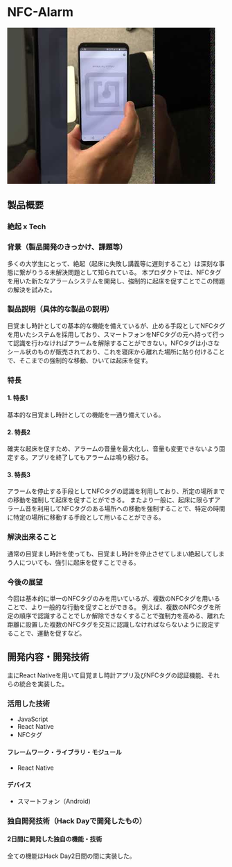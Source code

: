 # NFC-Alarm

[![NFC-Alarm](thumbnail.jpg)](https://youtu.be/4Ou4p3A-0Jk)

## 製品概要
### 絶起 x Tech

### 背景（製品開発のきっかけ、課題等）
多くの大学生にとって、絶起（起床に失敗し講義等に遅刻すること）は深刻な事態に繋がりうる未解決問題として知られている。
本プロダクトでは、NFCタグを用いた新たなアラームシステムを開発し、強制的に起床を促すことでこの問題の解決を試みた。

### 製品説明（具体的な製品の説明）
目覚まし時計としての基本的な機能を備えているが、止める手段としてNFCタグを用いたシステムを採用しており、スマートフォンをNFCタグの元へ持って行って認識を行わなければアラームを解除することができない。NFCタグは小さなシール状のものが販売されており、これを寝床から離れた場所に貼り付けることで、そこまでの強制的な移動、ひいては起床を促す。

### 特長

#### 1. 特長1
基本的な目覚まし時計としての機能を一通り備えている。
#### 2. 特長2
確実な起床を促すため、アラームの音量を最大化し、音量も変更できないよう固定する。アプリを終了してもアラームは鳴り続ける。
#### 3. 特長3
アラームを停止する手段としてNFCタグの認識を利用しており、所定の場所までの移動を強制して起床を促すことができる。
またより一般に、起床に限らずアラーム音を利用してNFCタグのある場所への移動を強制することで、特定の時間に特定の場所に移動する手段として用いることができる。

### 解決出来ること
通常の目覚まし時計を使っても、目覚まし時計を停止させてしまい絶起してしまう人についても、強引に起床を促すことできる。

### 今後の展望
今回は基本的に単一のNFCタグのみを用いているが、複数のNFCタグを用いることで、より一般的な行動を促すことができる。
例えば、複数のNFCタグを所定の順序で認識することでしか解除できなくすることで強制力を高める、離れた距離に設置した複数のNFCタグを交互に認識しなければならないように設定することで、運動を促すなど。


## 開発内容・開発技術
主にReact Nativeを用いて目覚まし時計アプリ及びNFCタグの認証機能、それらの統合を実装した。

### 活用した技術
* JavaScript
* React Native
* NFCタグ

#### フレームワーク・ライブラリ・モジュール
* React Native

#### デバイス
* スマートフォン（Android)

### 独自開発技術（Hack Dayで開発したもの）
#### 2日間に開発した独自の機能・技術
全ての機能はHack Day2日間の間に実装した。
